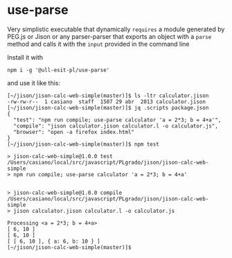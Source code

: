 # use-parse

Very simplistic executable that dynamically `requires` a module generated by PEG.js or Jison
or any parser-parser that exports an object with a `parse` method and calls it
with the `input` provided in the command line 

Install it with 

```
npm i -g '@ull-esit-pl/use-parse'
```

and use it like this:

```
[~/jison/jison-calc-web-simple(master)]$ ls -ltr calculator.jison
-rw-rw-r--  1 casiano  staff  1507 29 abr  2013 calculator.jison
[~/jison/jison-calc-web-simple(master)]$ jq .scripts package.json
{
  "test": "npm run compile; use-parse calculator 'a = 2*3; b = 4+a'",
  "compile": "jison calculator.jison calculator.l -o calculator.js",
  "browser": "open -a firefox index.html"
}
[~/jison/jison-calc-web-simple(master)]$ npm test

> jison-calc-web-simple@1.0.0 test /Users/casiano/local/src/javascript/PLgrado/jison/jison-calc-web-simple
> npm run compile; use-parse calculator 'a = 2*3; b = 4+a'


> jison-calc-web-simple@1.0.0 compile /Users/casiano/local/src/javascript/PLgrado/jison/jison-calc-web-simple
> jison calculator.jison calculator.l -o calculator.js

Processing <a = 2*3; b = 4+a>
[ 6, 10 ]
[ 6, 10 ]
[ [ 6, 10 ], { a: 6, b: 10 } ]
[~/jison/jison-calc-web-simple(master)]$
```
